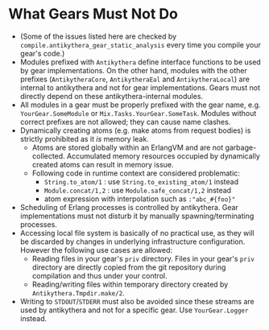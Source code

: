 # What Gears Must Not Do

- (Some of the issues listed here are checked by `compile.antikythera_gear_static_analysis` every time you compile your gear's code.)
- Modules prefixed with `Antikythera` define interface functions to be used by gear implementations.
  On the other hand, modules with the other prefixes (`AntikytheraCore`, `AntikytheraEal` and `AntikytheraLocal`)
  are internal to antikythera and not for gear implementations.
  Gears must not directly depend on these antikythera-internal modules.
- All modules in a gear must be properly prefixed with the gear name, e.g. `YourGear.SomeModule` or `Mix.Tasks.YourGear.SomeTask`.
  Modules without correct prefixes are not allowed; they can cause name clashes.
- Dynamically creating atoms (e.g. make atoms from request bodies) is strictly prohibited as it _is_ memory leak.
    - Atoms are stored globally within an ErlangVM and are not garbage-collected.
      Accumulated memory resources occupied by dynamically created atoms can result in memory issue.
    - Following code in runtime context are considered problematic:
        - `String.to_atom/1` : use `String.to_existing_atom/1` instead
        - `Module.concat/1,2` : use `Module.safe_concat/1,2` instead
        - atom expression with interpolation such as `:"abc_#{foo}"`
- Scheduling of Erlang processes is controlled by antikythera.
  Gear implementations must not disturb it by manually spawning/terminating processes.
- Accessing local file system is basically of no practical use, as they will be discarded by changes in underlying infrastructure configuration.
  However the following use cases are allowed:
    - Reading files in your gear's `priv` directory.
      Files in your gear's `priv` directory are directly copied from the git repository during compilation and thus under your control.
    - Reading/writing files within temporary directory created by `Antikythera.Tmpdir.make/2`.
- Writing to `STDOUT`/`STDERR` must also be avoided since these streams are used by antikythera and not for a specific gear. Use `YourGear.Logger` instead.
